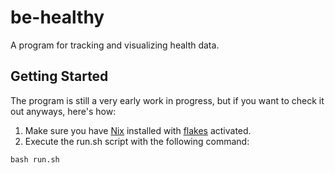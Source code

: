 # be-healthy
A program for tracking and visualizing health data.

## Getting Started
The program is still a very early work in progress, but if you want to check it out anyways, here's how:

1. Make sure you have [Nix](https://nixos.org/download) installed with [flakes](https://nixos.wiki/wiki/Flakes) activated.
2. Execute the run.sh script with the following command:
```
bash run.sh
```
